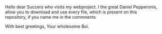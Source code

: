 Hello dear Succers who visits my webproject.
I the great Daniel Pepperonis,
allow you to download and use every file, which is present on this repository, if you name me in the commnents

With best greetings,
Your wholesome Boi.
